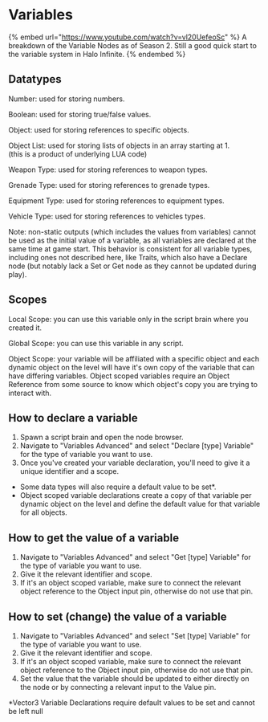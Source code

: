 # Variables

{% embed url="https://www.youtube.com/watch?v=vl20UefeoSc" %}
A breakdown of the Variable Nodes as of Season 2. Still a good quick start to the variable system in Halo Infinite.
{% endembed %}

## Datatypes

Number: used for storing numbers.&#x20;

Boolean: used for storing true/false values.&#x20;

Object: used for storing references to specific objects.&#x20;

Object List: used for storing lists of objects in an array starting at 1.\
(this is a product of underlying LUA code)&#x20;

Weapon Type: used for storing references to weapon types.&#x20;

Grenade Type: used for storing references to grenade types.&#x20;

Equipment Type: used for storing references to equipment types.&#x20;

Vehicle Type: used for storing references to vehicles types.&#x20;

Note: non-static outputs (which includes the values from variables) cannot be used as the initial value of a variable, as all variables are declared at the same time at game start. This behavior is consistent for all variable types, including ones not described here, like Traits, which also have a Declare node (but notably lack a Set or Get node as they cannot be updated during play).

## Scopes

Local Scope: you can use this variable only in the script brain where you created it.&#x20;

Global Scope: you can use this variable in any script.&#x20;

Object Scope: your variable will be affiliated with a specific object and each dynamic object on the level will have it's own copy of the variable that can have differing variables. Object scoped variables require an Object Reference from some source to know which object's copy you are trying to interact with.

## How to declare a variable

1. Spawn a script brain and open the node browser.
2. Navigate to "Variables Advanced" and select "Declare \[type] Variable" for the type of variable you want to use.
3. Once you've created your variable declaration, you'll need to give it a unique identifier and a scope.

* Some data types will also require a default value to be set\*.
* Object scoped variable declarations create a copy of that variable per dynamic object on the level and define the default value for that variable for all objects.

## How to get the value of a variable

1. Navigate to "Variables Advanced" and select "Get \[type] Variable" for the type of variable you want to use.
2. Give it the relevant identifier and scope.
3. If it's an object scoped variable, make sure to connect the relevant object reference to the Object input pin, otherwise do not use that pin.

## How to set (change) the value of a variable

1. Navigate to "Variables Advanced" and select "Set \[type] Variable" for the type of variable you want to use.
2. Give it the relevant identifier and scope.
3. If it's an object scoped variable, make sure to connect the relevant object reference to the Object input pin, otherwise do not use that pin.
4. Set the value that the variable should be updated to either directly on the node or by connecting a relevant input to the Value pin.

\*Vector3 Variable Declarations require default values to be set and cannot be left null
